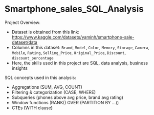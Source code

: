 # Smartphone_sales_SQL_Analysis

Project Overview:
- Dataset is obtained from this link: https://www.kaggle.com/datasets/yaminh/smartphone-sale-dataset/data
- Columns in this dataset:
  `Brand`, `Model`, `Color`, `Memory`, `Storage`, `Camera`, `Mobile`, `Rating`, `Selling_Price`, `Original_Price`, `Discount`, `discount_percentage`
- Here, the skills used in this project are SQL, data analysis, business insights

SQL concepts used in this analysis:
- Aggregations (SUM, AVG, COUNT)
- Filtering & categorization (CASE, WHERE)
- Subqueries (phones above avg price, brand avg rating)
- Window functions (RANK() OVER (PARTITION BY ...))
- CTEs (WITH clause)
